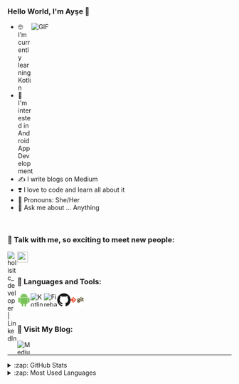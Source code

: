 ### Hello World, I'm Ayşe 👋
 <img align="right" alt="GIF" src="https://github.com/arsentieva/arsentieva/blob/main/code.gif?raw=true" width="450" height="320" />
 
- :nerd_face: I’m currently learning Kotlin
- 🤔 I'm interested in Android App Development
- ✍  I write blogs on Medium
- :heavy_heart_exclamation: I love to code and learn all about it
- :rofl:  Pronouns: She/Her
- 💬 Ask me about ... Anything

<br />

### :hugs: Talk with me, so exciting to meet new people:

[<img align="left" alt="holisitc_developer | LinkedIn" width="22px" src="https://cdn.jsdelivr.net/npm/simple-icons@v3/icons/linkedin.svg" />][linkedin] 
[<img align="left" height="24" width="24" src="https://cdn.jsdelivr.net/npm/simple-icons@v4/icons/gmail.svg" />][gmail]

<br />

[linkedin]: https://www.linkedin.com/in/ayşeşenses/
[gmail]: mailto:sensesaysee@gmail.com

<br />

### :monocle_face: Languages and Tools:

[<img align="left" alt="Android"  width="30" height="30" src="https://raw.githubusercontent.com/github/explore/80688e429a7d4ef2fca1e82350fe8e3517d3494d/topics/android/android.png" />][android]
[<img align="left" alt="Kotlin" width="30" height="30" src="https://www.vectorlogo.zone/logos/kotlinlang/kotlinlang-icon.svg" />][kotlin]
[<img align="left" alt="Firebase" width="30" height="30" src="https://www.vectorlogo.zone/logos/firebase/firebase-icon.svg" />][firebase]
[<img align="left" alt="GitHub" width="30" height="30" src="https://raw.githubusercontent.com/github/explore/78df643247d429f6cc873026c0622819ad797942/topics/github/github.png"/>][git]
[<img align="left" alt="Git" width="30" height="30" src="https://raw.githubusercontent.com/github/explore/80688e429a7d4ef2fca1e82350fe8e3517d3494d/topics/git/git.png" />][git]
<br />

[android]: https://www.android.com/
[kotlin]: https://kotlinlang.org
[git]: https://git-scm.com/
[firebase]: https://firebase.google.com/


<br />

### :running: Visit My Blog:

[<img align="left" alt="Medium" width="30" height="30" src="https://cdn1.iconfinder.com/data/icons/social-media-circle-7/512/Circled_Medium_svg5-512.png"  />][medium]

[medium]: https://medium.com/@sensesaysee

<br />

---
<details>
  <summary>:zap: GitHub Stats</summary>
  <img align="left" alt="Ayse's GitHub Stats" src="https://github-readme-stats.vercel.app/api?username=aysesenses&show_icons=true&hide_border=true" />
</details>
<details>
  <summary>:zap: Most Used Languages</summary>
<img align="left" alt="Ayse's GitHub Top Languages" src="https://github-readme-stats.vercel.app/api/top-langs/?username=aysesenses" />
</details>
